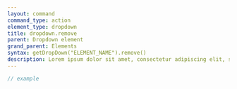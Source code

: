 ```yaml
---
layout: command
command_type: action
element_type: dropdown
title: dropdown.remove
parent: Dropdown element
grand_parent: Elements
syntax: getDropDown("ELEMENT_NAME").remove()
description: Lorem ipsum dolor sit amet, consectetur adipiscing elit, sed do eiusmod tempor incididunt ut labore et dolore magna aliqua. Ut enim ad minim veniam, quis nostrud exercitation ullamco laboris nisi ut aliquip ex ea commodo consequat.
---
```


```javascript
// example
```